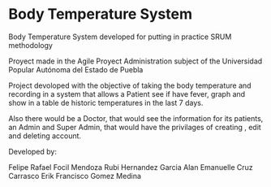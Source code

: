 # Body Temperature System
Body Temperature System developed for putting in practice SRUM methodology

Proyect made in the Agile Proyect Administration subject of the Universidad Popular Autónoma del Estado de Puebla

Project devoloped with the objective of taking the body temperature and recording in a system that allows a Patient see if have fever, graph and show in a table de historic temperatures in the last 7 days.

Also there would be a Doctor, that would see the information for its patients, an Admin and Super Admin, that would have the privilages of creating , edit and deleting account.

Developed by:

Felipe Rafael Focil Mendoza
Rubi Hernandez Garcia
Alan Emanuelle Cruz Carrasco
Erik Francisco Gomez Medina
